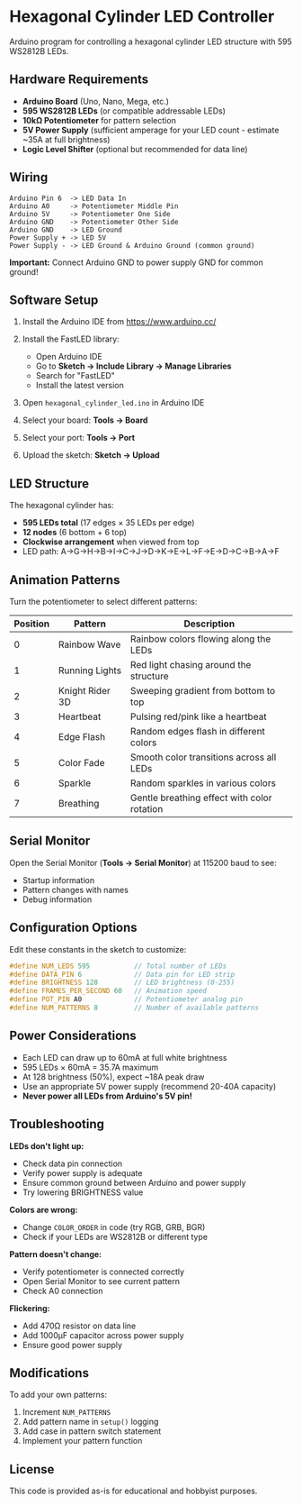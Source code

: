 # Hexagonal Cylinder LED Controller

Arduino program for controlling a hexagonal cylinder LED structure with 595 WS2812B LEDs.

## Hardware Requirements

- **Arduino Board** (Uno, Nano, Mega, etc.)
- **595 WS2812B LEDs** (or compatible addressable LEDs)
- **10kΩ Potentiometer** for pattern selection
- **5V Power Supply** (sufficient amperage for your LED count - estimate ~35A at full brightness)
- **Logic Level Shifter** (optional but recommended for data line)

## Wiring

```
Arduino Pin 6  -> LED Data In
Arduino A0     -> Potentiometer Middle Pin
Arduino 5V     -> Potentiometer One Side
Arduino GND    -> Potentiometer Other Side
Arduino GND    -> LED Ground
Power Supply + -> LED 5V
Power Supply - -> LED Ground & Arduino Ground (common ground)
```

**Important:** Connect Arduino GND to power supply GND for common ground!

## Software Setup

1. Install the Arduino IDE from https://www.arduino.cc/
2. Install the FastLED library:
   - Open Arduino IDE
   - Go to **Sketch → Include Library → Manage Libraries**
   - Search for "FastLED"
   - Install the latest version

3. Open `hexagonal_cylinder_led.ino` in Arduino IDE
4. Select your board: **Tools → Board**
5. Select your port: **Tools → Port**
6. Upload the sketch: **Sketch → Upload**

## LED Structure

The hexagonal cylinder has:
- **595 LEDs total** (17 edges × 35 LEDs per edge)
- **12 nodes** (6 bottom + 6 top)
- **Clockwise arrangement** when viewed from top
- LED path: A→G→H→B→I→C→J→D→K→E→L→F→E→D→C→B→A→F

## Animation Patterns

Turn the potentiometer to select different patterns:

| Position | Pattern          | Description                                    |
|----------|------------------|------------------------------------------------|
| 0        | Rainbow Wave     | Rainbow colors flowing along the LEDs          |
| 1        | Running Lights   | Red light chasing around the structure         |
| 2        | Knight Rider 3D  | Sweeping gradient from bottom to top           |
| 3        | Heartbeat        | Pulsing red/pink like a heartbeat              |
| 4        | Edge Flash       | Random edges flash in different colors         |
| 5        | Color Fade       | Smooth color transitions across all LEDs       |
| 6        | Sparkle          | Random sparkles in various colors              |
| 7        | Breathing        | Gentle breathing effect with color rotation    |

## Serial Monitor

Open the Serial Monitor (**Tools → Serial Monitor**) at 115200 baud to see:
- Startup information
- Pattern changes with names
- Debug information

## Configuration Options

Edit these constants in the sketch to customize:

```cpp
#define NUM_LEDS 595           // Total number of LEDs
#define DATA_PIN 6             // Data pin for LED strip
#define BRIGHTNESS 128         // LED brightness (0-255)
#define FRAMES_PER_SECOND 60   // Animation speed
#define POT_PIN A0             // Potentiometer analog pin
#define NUM_PATTERNS 8         // Number of available patterns
```

## Power Considerations

- Each LED can draw up to 60mA at full white brightness
- 595 LEDs × 60mA = 35.7A maximum
- At 128 brightness (50%), expect ~18A peak draw
- Use an appropriate 5V power supply (recommend 20-40A capacity)
- **Never power all LEDs from Arduino's 5V pin!**

## Troubleshooting

**LEDs don't light up:**
- Check data pin connection
- Verify power supply is adequate
- Ensure common ground between Arduino and power supply
- Try lowering BRIGHTNESS value

**Colors are wrong:**
- Change `COLOR_ORDER` in code (try RGB, GRB, BGR)
- Check if your LEDs are WS2812B or different type

**Pattern doesn't change:**
- Verify potentiometer is connected correctly
- Open Serial Monitor to see current pattern
- Check A0 connection

**Flickering:**
- Add 470Ω resistor on data line
- Add 1000µF capacitor across power supply
- Ensure good power supply

## Modifications

To add your own patterns:
1. Increment `NUM_PATTERNS`
2. Add pattern name in `setup()` logging
3. Add case in pattern switch statement
4. Implement your pattern function

## License

This code is provided as-is for educational and hobbyist purposes.

